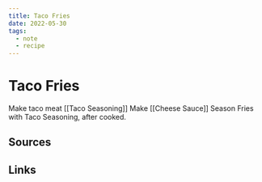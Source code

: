 ```yaml
---
title: Taco Fries
date: 2022-05-30
tags:
  - note
  - recipe
---
```


# Taco Fries

Make taco meat [[Taco Seasoning]]
Make [[Cheese Sauce]]
Season Fries with Taco Seasoning, after cooked.

## Sources

## Links
